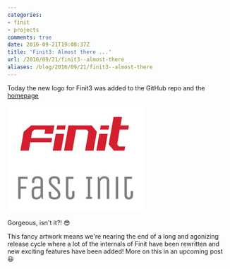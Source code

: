 ```yaml
---
categories:
- finit
- projects
comments: true
date: 2016-09-21T19:08:37Z
title: 'Finit3: Almost there ...'
url: /2016/09/21/finit3--almost-there
aliases: /blog/2016/09/21/finit3--almost-there
---
```


Today the new logo for Finit3 was added to the GitHub repo and the
[homepage](/finit.html)

![Finit3 logo](/images/finit3.png)

Gorgeous, isn't it?! :sunglasses:

This fancy artwork means we're nearing the end of a long and agonizing
release cycle where a lot of the internals of Finit have been rewritten
and new exciting features have been added!  More on this in an upcoming
post :smiley:
